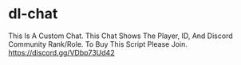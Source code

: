 # dl-chat
  This Is A Custom Chat. This Chat Shows The Player, ID, And Discord Community Rank/Role.
    To Buy This Script Please Join.
      https://discord.gg/VDbp73Ud42
